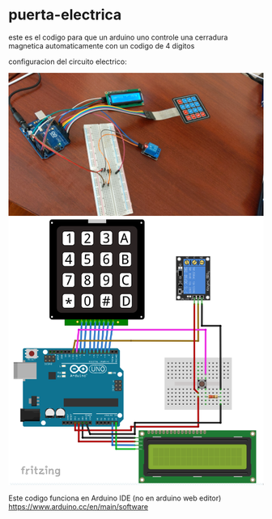 # puerta-electrica
este es el codigo para que un arduino uno controle una cerradura magnetica automaticamente con un codigo de 4 digitos

configuracion del circuito electrico:

![](images/arduino%20puerta%20electrica.jpg)
![](images/wiring_2_mmmWaith8e.png)

Este codigo funciona en Arduino IDE (no en arduino web editor) https://www.arduino.cc/en/main/software
